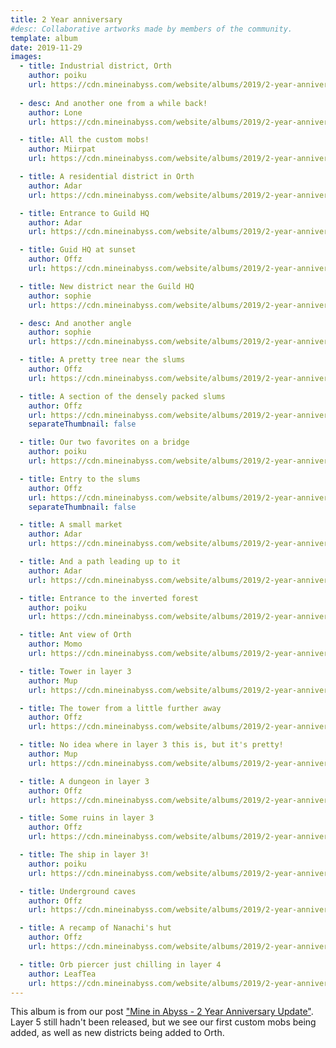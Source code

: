 ```yaml
---
title: 2 Year anniversary
#desc: Collaborative artworks made by members of the community.
template: album
date: 2019-11-29
images:
  - title: Industrial district, Orth
    author: poiku
    url: https://cdn.mineinabyss.com/website/albums/2019/2-year-anniversary/1.webp
    
  - desc: And another one from a while back!
    author: Lone
    url: https://cdn.mineinabyss.com/website/albums/2019/2-year-anniversary/2.webp

  - title: All the custom mobs!
    author: Miirpat
    url: https://cdn.mineinabyss.com/website/albums/2019/2-year-anniversary/3.webp

  - title: A residential district in Orth
    author: Adar
    url: https://cdn.mineinabyss.com/website/albums/2019/2-year-anniversary/4.webp

  - title: Entrance to Guild HQ
    author: Adar
    url: https://cdn.mineinabyss.com/website/albums/2019/2-year-anniversary/5.webp

  - title: Guid HQ at sunset
    author: Offz
    url: https://cdn.mineinabyss.com/website/albums/2019/2-year-anniversary/6.webp

  - title: New district near the Guild HQ
    author: sophie
    url: https://cdn.mineinabyss.com/website/albums/2019/2-year-anniversary/7.webp

  - desc: And another angle
    author: sophie
    url: https://cdn.mineinabyss.com/website/albums/2019/2-year-anniversary/8.webp

  - title: A pretty tree near the slums
    author: Offz
    url: https://cdn.mineinabyss.com/website/albums/2019/2-year-anniversary/9.webp

  - title: A section of the densely packed slums
    author: Offz
    url: https://cdn.mineinabyss.com/website/albums/2019/2-year-anniversary/10.jpg
    separateThumbnail: false

  - title: Our two favorites on a bridge
    author: poiku
    url: https://cdn.mineinabyss.com/website/albums/2019/2-year-anniversary/11.webp

  - title: Entry to the slums
    author: Offz
    url: https://cdn.mineinabyss.com/website/albums/2019/2-year-anniversary/12.jpg
    separateThumbnail: false

  - title: A small market
    author: Adar
    url: https://cdn.mineinabyss.com/website/albums/2019/2-year-anniversary/13.webp

  - title: And a path leading up to it
    author: Adar
    url: https://cdn.mineinabyss.com/website/albums/2019/2-year-anniversary/14.webp

  - title: Entrance to the inverted forest
    author: poiku
    url: https://cdn.mineinabyss.com/website/albums/2019/2-year-anniversary/15.webp

  - title: Ant view of Orth
    author: Momo
    url: https://cdn.mineinabyss.com/website/albums/2019/2-year-anniversary/16.webp

  - title: Tower in layer 3
    author: Mup
    url: https://cdn.mineinabyss.com/website/albums/2019/2-year-anniversary/17.webp

  - title: The tower from a little further away
    author: Offz
    url: https://cdn.mineinabyss.com/website/albums/2019/2-year-anniversary/18.webp

  - title: No idea where in layer 3 this is, but it's pretty!
    author: Mup
    url: https://cdn.mineinabyss.com/website/albums/2019/2-year-anniversary/19.webp

  - title: A dungeon in layer 3
    author: Offz
    url: https://cdn.mineinabyss.com/website/albums/2019/2-year-anniversary/20.webp

  - title: Some ruins in layer 3
    author: Offz
    url: https://cdn.mineinabyss.com/website/albums/2019/2-year-anniversary/21.webp

  - title: The ship in layer 3!
    author: poiku
    url: https://cdn.mineinabyss.com/website/albums/2019/2-year-anniversary/22.webp

  - title: Underground caves
    author: Offz
    url: https://cdn.mineinabyss.com/website/albums/2019/2-year-anniversary/23.webp

  - title: A recamp of Nanachi's hut
    author: Offz
    url: https://cdn.mineinabyss.com/website/albums/2019/2-year-anniversary/24.webp

  - title: Orb piercer just chilling in layer 4
    author: LeafTea
    url: https://cdn.mineinabyss.com/website/albums/2019/2-year-anniversary/25.webp
---
```


This album is from our post ["Mine in Abyss - 2 Year Anniversary Update"](https://www.reddit.com/r/MadeInAbyss/comments/e3n3zd/mine_in_abyss_2_year_anniversary_update/).
Layer 5 still hadn't been released, but we see our first custom mobs being added, as well as new districts being added to Orth.